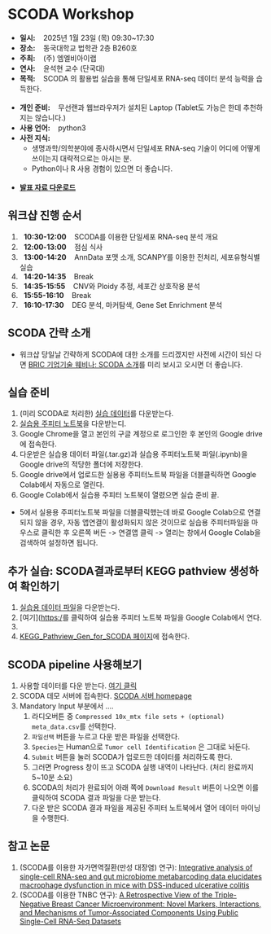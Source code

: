 # SCODA Workshop
- __일시:__ &nbsp;&nbsp; 2025년 1월 23일 (목) 09:30~17:30
- __장소:__ &nbsp;&nbsp; 동국대학교 법학관 2층 B260호 
- __주최:__ &nbsp;&nbsp; (주) 엠엘비아이랩
- __연사:__ &nbsp;&nbsp; 윤석현 교수 (단국대)
- __목적:__ &nbsp;&nbsp; SCODA 의 활용법 실습을 통해 단일세포 RNA-seq 데이터 분석 능력을 습득한다.
<br></br>
- __개인 준비:__ &nbsp;&nbsp; 무선랜과 웹브라우저가 설치된 Laptop (Tablet도 가능은 한데 추천하지는 않습니다.)
- __사용 언어:__ &nbsp;&nbsp; python3
- __사전 지식:__
  - 생명과학/의학분야에 종사하시면서 단일세포 RNA-seq 기술이 어디에 어떻게 쓰이는지 대략적으로는 아시는 분.
  - Python이나 R 사용 경험이 있으면 더 좋습니다.
<br></br>
- [__발표 자료 다운로드__](https://shorturl.at/LTkOL)


## 워크샵 진행 순서
1. &nbsp;&nbsp;__10:30-12:00__  &nbsp;&nbsp; SCODA를 이용한 단일세포 RNA-seq 분석 개요
2. &nbsp;&nbsp;__12:00-13:00__  &nbsp;&nbsp; 점심 식사
3. &nbsp;&nbsp;__13:00-14:20__  &nbsp;&nbsp; AnnData 포맷 소개, SCANPY를 이용한 전처리, 세포유형식별 실습
4. &nbsp;&nbsp;__14:20-14:35__  &nbsp;&nbsp; Break
5. &nbsp;&nbsp;__14:35-15:55__  &nbsp;&nbsp; CNV와 Ploidy 추정, 세포간 상호작용 분석
6. &nbsp;&nbsp;__15:55-16:10__  &nbsp;&nbsp; Break
7. &nbsp;&nbsp;__16:10-17:30__  &nbsp;&nbsp; DEG 분석, 마커탐색, Gene Set Enrichment 분석

## SCODA 간략 소개
- 워크샵 당일날 간략하게 SCODA에 대한 소개를 드리겠지만 사전에 시간이 되신 다면 [BRIC 기업기술 웨비나: SCODA 소개](https://youtu.be/ajRnK3QeCWA?si=XGiIjtE07IMfZjdz)를 미리 보시고 오시면 더 좋습니다.

## 실습 준비

1. (미리 SCODA로 처리한) [실습 데이터](https://shorturl.at/Rzq8K)를 다운받는다.
2. [실습용 주피터 노트북](https://shorturl.at/bduMm)을 다운받는디.
3. Google Chrome을 열고 본인의 구글 계정으로 로그인한 후 본인의 Google drive에 접속한다.
4. 다운받은 실습용 데이터 파일(.tar.gz)과 실습용 주피터노트북 파일(.ipynb)을 Google drive의 적당한 폴더에 저장한다.
5. Google drive에서 업로드한 실용용 주피터노트북 파일을 더블클릭하면 Google Colab에서 자동으로 열린다.
6. Google Colab에서 실습용 주피터 노트북이 열렸으면 실습 준비 끝.

- 5에서 실용용 주피터노트북 파일을 더블클릭했는데 바로 Google Colab으로 연결되지 않을 경우, 자동 앱연결이 활성화되지 않은 것이므로 실습용 주피터파일을 마우스로 클릭한 후 오른쪽 버든 -> 연결앱 클릭 -> 열리는 창에서 Google Colab을 검색하여 설정하면 됩니다.

## 추가 실습: SCODA결과로부터 KEGG pathview 생성하여 확인하기

1. [실습용 데이터 파일](https://github.com/combio-dku/KEGGPathviewGen4SCODA/blob/main/data/example_human_brca_12k_results.h5ad.tar.gz)을 다운받는다.
2. [여기]([https:/](https://colab.research.google.com/github.com/combio-dku/KEGGPathviewGen4SCODA/blob/main/example_kegg_pathview_gen_for_scoda.ipynb)를 클릭하여 실습용 주피터 노트북 파일을 Google Colab에서 연다.
3. 
4. [KEGG_Pathview_Gen_for_SCODA 페이지](https://github.com/combio-dku/KEGGPathviewGen4SCODA)에 접속한다.
    
## SCODA pipeline 사용해보기

1. 사용할 데이터를 다운 받는다. [여기 클릭](https://drive.google.com/file/d/1DF_dGMSOi54eVc5_2DVxsWv71feFvgcb/view?usp=sharing)
2. SCODA 데모 서버에 접속한다. [SCODA 서버 homepage](https://mlbi-lab.net)
3. Mandatory Input 부분에서 ....
   1. 라디오버튼 중 `Compressed 10x_mtx file sets + (optional) meta_data.csv`를 선택한다.
   2. `파일선택` 버튼을 누르고 다운 받은 파일을 선택한다.
   3. `Species`는 Human으로 `Tumor cell Identification` 은 그대로 놔둔다.
   4. `Submit` 버튼을 눌러 SCODA가 업로드한 데이터를 처리하도록 한다.
   5. 그러면 Progress 창이 뜨고 SCODA 실행 내역이 나타난다. (처리 완료까지 5~10분 소요)
   6. SCODA의 처리가 완료되어 아래 쪽에 `Download Result` 버튼이 나오면 이를 클릭하여 SCODA 결과 파일을 다운 받는다. 
   7. 다운 받은 SCODA 결과 파일을 제공된 주피터 노트북에서 열어 데이터 마이닝을 수행한다.

## 참고 논문
1. (SCODA를 이용한 자가면역질환(만성 대장염) 연구): [Integrative analysis of single-cell RNA-seq and gut microbiome metabarcoding data elucidates macrophage dysfunction in mice with DSS-induced ulcerative colitis](https://www.nature.com/articles/s42003-024-06409-w)
2. (SCODA를 이용한 TNBC 연구): [A Retrospective View of the Triple-Negative Breast Cancer Microenvironment: Novel Markers, Interactions, and Mechanisms of Tumor-Associated Components Using Public Single-Cell RNA-Seq Datasets](https://www.mdpi.com/2072-6694/16/6/1173#)
